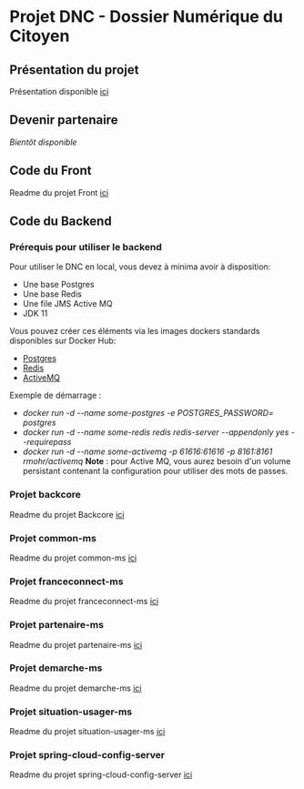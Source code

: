 # Projet DNC - Dossier Numérique du Citoyen
## Présentation du projet
Présentation disponible [ici](docs/PROJECT.md)
## Devenir partenaire
*Bientôt disponible*

## Code du Front
Readme du projet Front [ici](front/README.md)

## Code du Backend
### Prérequis pour utiliser le backend
Pour utiliser le DNC en local, vous devez à minima avoir à disposition:
* Une base Postgres
* Une base Redis
* Une file JMS Active MQ
* JDK 11

Vous pouvez créer ces éléments via les images dockers standards disponibles sur Docker Hub:
* [Postgres](https://hub.docker.com/_/postgres)
* [Redis](https://hub.docker.com/_/redis)
* [ActiveMQ](https://hub.docker.com/r/rmohr/activemq/)

Exemple de démarrage :
* *docker run -d --name some-postgres -e POSTGRES_PASSWORD=<mot de passe Postgres> postgres*
* *docker run -d --name some-redis redis redis-server --appendonly yes --requirepass <mot de passe Redis>*
* *docker run -d --name some-activemq -p 61616:61616 -p 8161:8161 rmohr/activemq*
**Note** : pour Active MQ, vous aurez besoin d'un volume persistant contenant la configuration pour utiliser des mots de passes.

### Projet backcore 
Readme du projet Backcore [ici](backend/backcore/README.md)
### Projet common-ms 
Readme du projet common-ms [ici](backend/common-ms/README.md)
### Projet franceconnect-ms 
Readme du projet franceconnect-ms [ici](backend/franceconnect-ms/README.md)
### Projet partenaire-ms 
Readme du projet partenaire-ms [ici](backend/partenaire-ms/README.md)
### Projet demarche-ms 
Readme du projet demarche-ms [ici](backend/demarche-ms/README.md)
### Projet situation-usager-ms 
Readme du projet situation-usager-ms [ici](backend/situation-usager-ms/README.md)
### Projet spring-cloud-config-server
Readme du projet spring-cloud-config-server [ici](backend/spring-cloud-config-server/README.md)